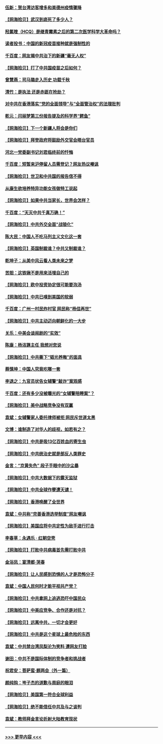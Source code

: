 #### [伍新：贺台湾访客增多和美德州疫情骤降](../pages/nsc993/n12865651.md?t=04091701) 
#### [【网海拾贝】武汉到底死了多少人？](../pages/nsc993/n12863707.md?t=04091701) 
#### [羟氯喹（HCQ）是继青霉素之后的第二次医学科学大革命吗？](../pages/nsc993/n12638564.md?t=04091701) 
#### [读者投书：中国的新冠疫苗接种就是强制性的](../pages/nsc993/n12859932.md?t=04091701) 
#### [千百度：网友揭中共治下的新疆“毫无人权”](../pages/nsc993/n12858385.md?t=04091701) 
#### [【网海拾贝】打了中共国疫苗之后如何？](../pages/nsc993/n12857866.md?t=04091701) 
#### [曾慧燕：司马璐走入历史 功载千秋](../pages/nsc993/n12856996.md?t=04091701) 
#### [清竹：是执法 还是赤匪在抢劫？](../pages/nsc993/n12856952.md?t=04091701) 
#### [对中共在香港落实“党的全面领导”与“全面管治权”的法理批判](../pages/nsc993/n12856929.md?t=04091701) 
#### [乾元：闫丽梦第三份报告提及的科学界“鳄鱼”](../pages/nsc993/n12855985.md?t=04091701) 
#### [【网海拾贝】下一个新疆人将会是你们](../pages/nsc993/n12855864.md?t=04091701) 
#### [【网海拾贝】拜登政府将鼓励外交官会晤台官员](../pages/nsc993/n12853615.md?t=04091701) 
#### [河北一党委副书记刘君临终前的忏悔](../pages/nsc993/n12849420.md?t=04091701) 
#### [千百度：短暂来沪停留人员需登记？网友热议嘲讽](../pages/nsc993/n12853497.md?t=04091701) 
#### [【网海拾贝】世卫和中共国的报告信不得](../pages/nsc993/n12850902.md?t=04091701) 
#### [从康生欲培养特异功能女孩做特工说起](../pages/nsc993/n12849289.md?t=04091701) 
#### [【网海拾贝】如果中共当家长，世界会怎样？](../pages/nsc993/n12848436.md?t=04091701) 
#### [千百度：“天灭中共千真万确！”](../pages/nsc993/n12845659.md?t=04091701) 
#### [【网海拾贝】中共外交全面“战狼化”](../pages/nsc993/n12845607.md?t=04091701) 
#### [陈大民：中国人不吃马列主义文化这一套](../pages/nsc993/n12842496.md?t=04091701) 
#### [【网海拾贝】英国制裁谁？中共又制裁谁？](../pages/nsc993/n12840909.md?t=04091701) 
#### [乾坤子：从美中风云看人类未来之梦](../pages/nsc993/n12840590.md?t=04091701) 
#### [苦胆：这铁锹不是用来活埋自己的](../pages/nsc993/n12839512.md?t=04091701) 
#### [【网海拾贝】欧中投资协定很可能要泡汤](../pages/nsc993/n12835122.md?t=04091701) 
#### [【网海拾贝】中共已嗅到美国的软弱](../pages/nsc993/n12832411.md?t=04091701) 
#### [千百度：广州一村民炸村官 网民称“杨佳再世”](../pages/nsc993/n12832380.md?t=04091701) 
#### [【网海拾贝】中共主动迈向朝鲜化的一大步](../pages/nsc993/n12829887.md?t=04091701) 
#### [关乐：中美会谈闹剧的“实效”](../pages/nsc993/n12826698.md?t=04091701) 
#### [陈康：杨洁篪主任  我想对您说](../pages/nsc993/n12826609.md?t=04091701) 
#### [【网海拾贝】中共撕下“韬光养晦”的面具](../pages/nsc993/n12826459.md?t=04091701) 
#### [蔡慎坤：中国人究竟吃哪一套](../pages/nsc993/n12826010.md?t=04091701) 
#### [李退之：九官员状告女辅警“敲诈”案观感](../pages/nsc993/n12823984.md?t=04091701) 
#### [千百度：还有多少没被曝光的“女辅警陪睡案”？](../pages/nsc993/n12822136.md?t=04091701) 
#### [【网海拾贝】美中战略竞争没有双赢](../pages/nsc993/n12822105.md?t=04091701) 
#### [袁斌：女辅警家人委托律师被拒 网民斥世道太黑](../pages/nsc993/n12822004.md?t=04091701) 
#### [文博：谁制造了对华人的歧视，如若有之？](../pages/nsc993/n12821635.md?t=04091701) 
#### [【网海拾贝】中共是吸13亿百姓血的寄生虫](../pages/nsc993/n12819191.md?t=04091701) 
#### [【网海拾贝】中共统治史就是部反人类罪史](../pages/nsc993/n12816738.md?t=04091701) 
#### [金言：“京黄失色” 段子手眼中的沙尘暴](../pages/nsc993/n12815700.md?t=04091701) 
#### [【网海拾贝】中共大数据下的露天监狱](../pages/nsc993/n12811075.md?t=04091701) 
#### [【网海拾贝】中共全球作孽遭天谴！](../pages/nsc993/n12810258.md?t=04091701) 
#### [【网海拾贝】香港唤醒了全世界](../pages/nsc993/n12809100.md?t=04091701) 
#### [袁斌：中共称“完善香港选举制度”网友嘲讽](../pages/nsc993/n12808994.md?t=04091701) 
#### [【网海拾贝】美国应将中共定性为敌手进行打击](../pages/nsc993/n12806870.md?t=04091701) 
#### [李春草：永遇乐 · 红朝空壳](../pages/nsc993/n12805365.md?t=04091701) 
#### [【网海拾贝】打败中共病毒首先需打败中共](../pages/nsc993/n12803930.md?t=04091701) 
#### [金浴凤：宴清都‧哭春](../pages/nsc993/n12801601.md?t=04091701) 
#### [【网海拾贝】让人民感到恐惧的人才是恐怖分子](../pages/nsc993/n12799347.md?t=04091701) 
#### [袁斌：中国人民何时才能平视共产党？](../pages/nsc993/n12799306.md?t=04091701) 
#### [【网海拾贝】中共拿网上追逃恐吓中国民众](../pages/nsc993/n12796905.md?t=04091701) 
#### [【网海拾贝】中美应竞争、合作还是对抗？](../pages/nsc993/n12794675.md?t=04091701) 
#### [【网海拾贝】远离中共，一切才会更好](../pages/nsc993/n12793572.md?t=04091701) 
#### [【网海拾贝】中共是这个星球上最危险的东西](../pages/nsc993/n12791400.md?t=04091701) 
#### [袁斌：中共禁台湾凤梨沦为笑料 遭网友打脸](../pages/nsc993/n12791335.md?t=04091701) 
#### [谢田：中共不是国际体制的竞争者和挑战者](../pages/nsc993/n12791212.md?t=04091701) 
#### [祝君安：菩萨蛮·题两会（外一篇）](../pages/nsc993/n12786801.md?t=04091701) 
#### [颜纯钩：岑子杰的道歉与周庭的眼泪](../pages/nsc993/n12786775.md?t=04091701) 
#### [【网海拾贝】美国第一符合全球利益](../pages/nsc993/n12786666.md?t=04091701) 
#### [【网海拾贝】绝不能信任中共及与之谈判](../pages/nsc993/n12784266.md?t=04091701) 
#### [袁斌：教师拜金言论折射大陆教育现状](../pages/nsc993/n12783868.md?t=04091701) 

----
#### [ >>> 更早内容 <<< ](../indexes/nsc993-earlier.md)
